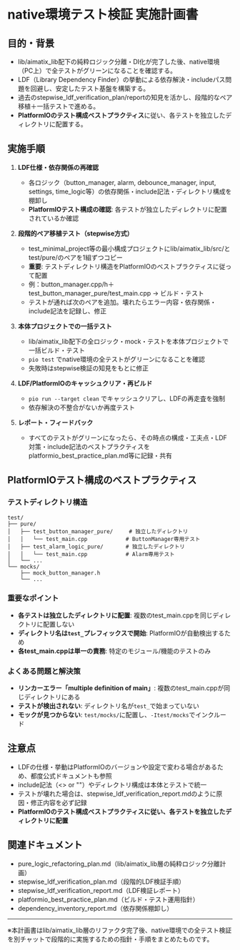 # native環境テスト検証 実施計画書

## 目的・背景
- lib/aimatix_lib配下の純粋ロジック分離・DI化が完了した後、native環境（PC上）で全テストがグリーンになることを確認する。
- LDF（Library Dependency Finder）の挙動による依存解決・includeパス問題を回避し、安定したテスト基盤を構築する。
- 過去のstepwise_ldf_verification_plan/reportの知見を活かし、段階的なペア移植＋一括テストで進める。
- **PlatformIOのテスト構成ベストプラクティス**に従い、各テストを独立したディレクトリに配置する。

## 実施手順
1. **LDF仕様・依存関係の再確認**
    - 各ロジック（button_manager, alarm, debounce_manager, input, settings, time_logic等）の依存関係・include記法・ディレクトリ構成を棚卸し
    - **PlatformIOテスト構成の確認**: 各テストが独立したディレクトリに配置されているか確認

2. **段階的ペア移植テスト（stepwise方式）**
    - test_minimal_project等の最小構成プロジェクトにlib/aimatix_lib/src/とtest/pure/のペアを1組ずつコピー
    - **重要**: テストディレクトリ構造をPlatformIOのベストプラクティスに従って配置
    - 例：button_manager.cpp/h＋test_button_manager_pure/test_main.cpp → ビルド・テスト
    - テストが通れば次のペアを追加。壊れたらエラー内容・依存関係・include記法を記録し、修正

3. **本体プロジェクトでの一括テスト**
    - lib/aimatix_lib配下の全ロジック・mock・テストを本体プロジェクトで一括ビルド・テスト
    - `pio test` でnative環境の全テストがグリーンになることを確認
    - 失敗時はstepwise検証の知見をもとに修正

4. **LDF/PlatformIOのキャッシュクリア・再ビルド**
    - `pio run --target clean` でキャッシュクリアし、LDFの再走査を強制
    - 依存解決の不整合がないか再度テスト

5. **レポート・フィードバック**
    - すべてのテストがグリーンになったら、その時点の構成・工夫点・LDF対策・include記法のベストプラクティスをplatformio_best_practice_plan.md等に記録・共有

## PlatformIOテスト構成のベストプラクティス

### テストディレクトリ構造
```
test/
├── pure/
│   ├── test_button_manager_pure/     # 独立したディレクトリ
│   │   └── test_main.cpp            # ButtonManager専用テスト
│   ├── test_alarm_logic_pure/       # 独立したディレクトリ
│   │   └── test_main.cpp            # Alarm専用テスト
│   └── ...
└── mocks/
    ├── mock_button_manager.h
    └── ...
```

### 重要なポイント
- **各テストは独立したディレクトリに配置**: 複数のtest_main.cppを同じディレクトリに配置しない
- **ディレクトリ名は`test_`プレフィックスで開始**: PlatformIOが自動検出するため
- **各test_main.cppは単一の責務**: 特定のモジュール/機能のテストのみ

### よくある問題と解決策
- **リンカーエラー「multiple definition of main」**: 複数のtest_main.cppが同じディレクトリにある
- **テストが検出されない**: ディレクトリ名が`test_`で始まっていない
- **モックが見つからない**: `test/mocks/`に配置し、`-Itest/mocks`でインクルード

## 注意点
- LDFの仕様・挙動はPlatformIOのバージョンや設定で変わる場合があるため、都度公式ドキュメントも参照
- include記法（<> or ""）やディレクトリ構成は本体とテストで統一
- テストが壊れた場合は、stepwise_ldf_verification_report.mdのように原因・修正内容を必ず記録
- **PlatformIOのテスト構成ベストプラクティスに従い、各テストを独立したディレクトリに配置**

## 関連ドキュメント
- pure_logic_refactoring_plan.md（lib/aimatix_lib層の純粋ロジック分離計画）
- stepwise_ldf_verification_plan.md（段階的LDF検証手順）
- stepwise_ldf_verification_report.md（LDF検証レポート）
- platformio_best_practice_plan.md（ビルド・テスト運用指針）
- dependency_inventory_report.md（依存関係棚卸し）

---

※本計画書はlib/aimatix_lib層のリファクタ完了後、native環境での全テスト検証を別チャットで段階的に実施するための指針・手順をまとめたものです。 